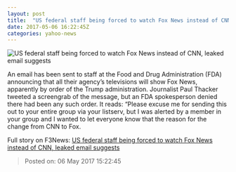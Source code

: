 ```yaml
---
layout: post
title:  "US federal staff being forced to watch Fox News instead of CNN, leaked email suggests"
date: 2017-05-06 16:22:45Z
categories: yahoo-news
---
```


![US federal staff being forced to watch Fox News instead of CNN, leaked email suggests](https://s.yimg.com/uu/api/res/1.2/2.rRKKDoLE1h_sG_YWRDBw--/aD0xMjUwO3c9MTg3NTtzbT0xO2FwcGlkPXl0YWNoeW9u/http://media.zenfs.com/en-GB/homerun/the_independent_635/803c5d3a3618bfbe20337f5498347b67)

An email has been sent to staff at the Food and Drug Administration (FDA) announcing that all their agency’s televisions will show Fox News, apparently by order of the Trump administration. Journalist Paul Thacker tweeted a screengrab of the message, but an FDA spokesperson denied there had been any such order. It reads: “Please excuse me for sending this out to your entire group via your listserv, but I was alerted by a member in your group and I wanted to let everyone know that the reason for the change from CNN to Fox.


Full story on F3News: [US federal staff being forced to watch Fox News instead of CNN, leaked email suggests](http://www.f3nws.com/n/JdeVGB)

> Posted on: 06 May 2017 15:22:45
